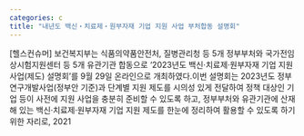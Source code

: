 ```yaml
---
categories: c
title: "내년도 백신‧치료제‧원부자재 기업 지원 사업 부처합동 설명회"
---
```

[헬스컨슈머] 보건복지부는 식품의약품안전처, 질병관리청 등 5개 정부부처와 국가전임상시험지원센터 등 5개 유관기관 합동으로 ‘2023년도 백신‧치료제‧원부자재 기업 지원 사업(제도) 설명회’를 9월 29일 온라인으로 개최하였다.이번 설명회는 2023년도 정부연구개발사업(정부안 기준)과 단계별 지원 제도를 시의성 있게 전달하여 정책 대상인 기업 등이 사전에 지원 사업을 충분히 준비할 수 있도록 하고, 정부부처와 유관기관에 산재해 있는 백신·치료제·원부자재 기업 지원 제도를 한눈에 정리하여 활용할 수 있도록 하기 위한 자리로, 2021